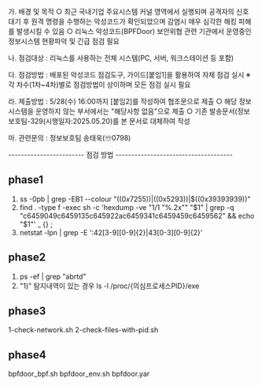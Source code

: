   가. 배경 및 목적
    ○ 최근 국내기업 주요시스템 커널 영역에서 실행되며 공격자의 신호 대기 후 원격 명령을 수행하는 악성코드가 확인되었으며 감염시 매우 심각한 해킹 피해를 발생시킬 수 있음
    ○ 리눅스 악성코드(BPFDoor) 보안위협 관련 기관에서 운영중인 정보시스템 현황파악 및 긴급 점검 필요

  나. 점검대상 : 리눅스를 사용하는 전체 시스템(PC, 서버, 워크스테이션 등 포함)

  다. 점검방법 : 배포된 악성코드 점검도구, 가이드[붙임1]을 활용하여 자체 점검 실시
      ※ 각 차수(1차~4차)별로 점검방법이 상이하며 모든 점검 실시 필요

  라. 제출방법 : 5/28(수) 16:00까지 [붙임2]를 작성하여 협조문으로 제출
    ○ 해당 정보시스템을 운영하지 않는 부서에서는 "해당사항 없음"으로 제출
    ○ 기존 발송문서(정보보호팀-329(시행일자:2025.05.20)를 본 문서로 대체하여 작성

  마. 관련문의 : 정보보호팀 송태욱(☏0798)



 ------------------------ 점검 방법 -------------------------------------
## phase1
1) ss -0pb | grep -EB1 --colour "$((0x7255))|$((0x5293))|$((0x39393939))"
2) find . -type f -exec sh -c 'hexdump -ve "1/1 \"%.2x\"" "$1" | grep -q "c6459049c6459135c645922ac6459341c6459459c6459562" && echo "$1"' _ {} \;
3) netstat -lpn | grep -E ':42[3-9][0-9]{2}|43[0-3][0-9]{2}'

## phase2
1) ps -ef | grep "abrtd"
2) "1)" 탐지내역이 있는 경우
   ls -l /proc/{의심프로세스PID}/exe

## phase3 
1-check-network.sh
2-check-files-with-pid.sh

## phase4
bpfdoor_bpf.sh
bpfdoor_env.sh
bpfdoor.yar
